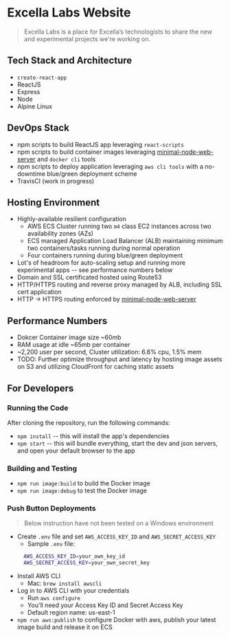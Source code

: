 # Excella Labs Website
> Excella Labs is a place for Excella’s technologists to share the new and experimental projects we're working on.

## Tech Stack and Architecture
- `create-react-app`
- ReactJS
- Express
- Node
- Alpine Linux

## DevOps Stack
- npm scripts to build ReactJS app leveraging `react-scripts`
- npm scripts to build container images leveraging [minimal-node-web-server](https://hub.docker.com/r/duluca/minimal-node-web-server/) and `docker cli` tools
- npm scripts to deploy application leveraging `aws cli tools` with a no-downtime blue/green deployment scheme
- TravisCI (work in progress)

## Hosting Environment
- Highly-available resilient configuration
  - AWS ECS Cluster running two `m4` class EC2 instances across two availability zones (AZs)
  - ECS managed Application Load Balancer (ALB) maintaining minimum two containers/tasks running during normal operation
  - Four containers running during blue/green deployment
- Lot's of headroom for auto-scaling setup and running more experimental apps -- see performance numbers below
- Domain and SSL certificated hosted using Route53
- HTTP/HTTPS routing and reverse proxy managed by ALB, including SSL cert application
- HTTP -> HTTPS routing enforced by [minimal-node-web-server](https://hub.docker.com/r/duluca/minimal-node-web-server/)
  
## Performance Numbers
- Dokcer Container image size ~60mb
- RAM usage at idle ~65mb per container
- ~2,200 user per second, Cluster utilization: 6.6% cpu, 1.5% mem
- TODO: Further optimize throughput and latency by hosting image assets on S3 and utilizing CloudFront for caching static assets

## For Developers
### Running the Code
After cloning the repository, run the following commands:
* `npm install` -- this will install the app's dependencies
* `npm start` -- this will bundle everything, start the dev and json servers, and open your default browser to the app

### Building and Testing
* `npm run image:build` to build the Docker image
* `npm run image:debug` to test the Docker image

### Push Button Deployments
> Below instruction have not been tested on a Windows environment
* Create `.env` file and set `AWS_ACCESS_KEY_ID` and `AWS_SECRET_ACCESS_KEY`
  * Sample `.env` file:
  ```Bash
    AWS_ACCESS_KEY_ID=your_own_key_id
    AWS_SECRET_ACCESS_KEY=your_own_secret_key
  ```
* Install AWS CLI
  * Mac: `brew install awscli`
* Log in to AWS CLI with your credentials
  * Run `aws configure`
  * You'll need your Access Key ID and Secret Access Key
  * Default region name: us-east-1
* `npm run aws:publish` to configure Docker with aws, publish your latest image build and release it on ECS
